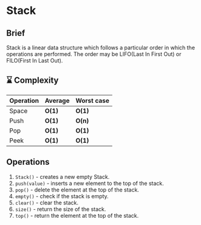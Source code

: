 
# Stack

## Brief
Stack is a linear data structure which follows a particular order in which the operations are performed. The order may be LIFO(Last In First Out) or FILO(First In Last Out).

## :hourglass: Complexity

| Operation     | Average       | Worst case   |
| ------------- | ------------- | ------------ |
| Space         | **O(1)**      | **O(1)**     |
| Push        | **O(1)**  | **O(n)** |
| Pop        | **O(1)**  | **O(1)** |
| Peek        | **O(1)**  | **O(1)** |


## Operations

1. `Stack()` - creates a new empty Stack.
1. `push(value)` - inserts a new element to the top of the stack.
1. `pop()` - delete the element at the top of the stack.
1. `empty()` - check if the stack is empty.
1. `clear()` - clear the stack.
1. `size()` - return the size of the stack.
1. `top()` - return the element at the top of the stack.